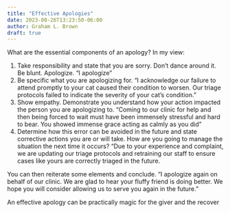 ```yaml
---
title: "Effective Apologies"
date: 2023-08-26T13:23:50-06:00
author: Graham L. Brown
draft: true
---
```


What are the essential components of an apology? In my view:

1. Take responsibility and state that you are sorry. Don’t dance around it. Be blunt. Apologize. “I apologize”
2. Be specific what you are apologizing for. “I acknowledge our failure to attend promptly to your cat caused their condition to worsen. Our triage protocols failed to indicate the severity of your cat’s condition.”
3. Show empathy. Demonstrate you understand how your action impacted the person you are apologizing to. “Coming to our clinic for help and then being forced to wait must have been immensely stressful and hard to bear. You showed immense grace acting as calmly as you did”
4. Determine how this error can be avoided in the future and state corrective actions you are or will take. How are you going to manage the situation the next time it occurs? “Due to your experience and complaint, we are updating our triage protocols and retraining our staff to ensure cases like yours are correctly triaged in the future. 

You can then reiterate some elements and conclude. “I apologize again on behalf of our clinic. We are glad to hear your fluffy friend is doing better. We hope you will consider allowing us to serve you again in the future.”

An effective apology can be practically magic for the giver and the recover